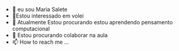 - 👋 eu sou Maria Salete 
- 👀Estou interessado em volei
- 🌱 Atualmente Estou procurando estou aprendendo pensamento computacional 
- 💞️ Estou procurando colaborar na aula 
- 📫 How to reach me ...

<!---
MariaSaleteSaibert/MariaSaleteSaibert is a ✨ special ✨ repository because its `README.md` (this file) appears on your GitHub profile.
You can click the Preview link to take a look at your changes.
--->
